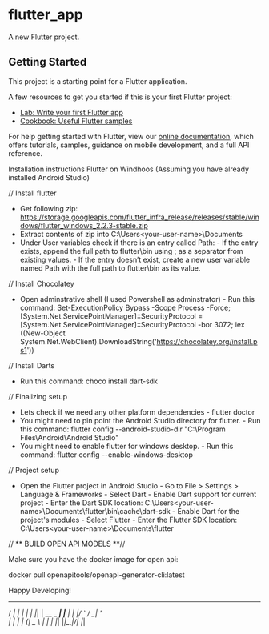 # flutter_app

A new Flutter project.

## Getting Started

This project is a starting point for a Flutter application.

A few resources to get you started if this is your first Flutter project:

- [Lab: Write your first Flutter app](https://flutter.dev/docs/get-started/codelab)
- [Cookbook: Useful Flutter samples](https://flutter.dev/docs/cookbook)

For help getting started with Flutter, view our
[online documentation](https://flutter.dev/docs), which offers tutorials,
samples, guidance on mobile development, and a full API reference.

Installation instructions Flutter on Windhoos (Assuming you have already installed Android Studio)

// Install flutter
- Get following zip: https://storage.googleapis.com/flutter_infra_release/releases/stable/windows/flutter_windows_2.2.3-stable.zip
- Extract contents of zip into C:\Users\<your-user-name>\Documents
- Under User variables check if there is an entry called Path:
        - If the entry exists, append the full path to flutter\bin using ; as a separator from existing values.
        - If the entry doesn’t exist, create a new user variable named Path with the full path to flutter\bin as its value.

// Install Chocolatey
- Open adminstrative shell (I used Powershell as adminstrator)
        - Run this command: Set-ExecutionPolicy Bypass -Scope Process -Force; [System.Net.ServicePointManager]::SecurityProtocol = [System.Net.ServicePointManager]::SecurityProtocol -bor 3072; iex ((New-Object System.Net.WebClient).DownloadString('https://chocolatey.org/install.ps1'))

// Install Darts
- Run this command: choco install dart-sdk

// Finalizing setup
- Lets check if we need any other platform dependencies
        - flutter doctor
- You might need to pin point the Android Studio directory for flutter.
        - Run this command: flutter config --android-studio-dir "C:\Program Files\Android\Android Studio"
- You might need to enable flutter for windows desktop.
        - Run this command: flutter config --enable-windows-desktop

// Project setup
- Open the Flutter project in Android Studio
        - Go to File > Settings > Language & Frameworks
                - Select Dart
                        - Enable Dart support for current project
                        - Enter the Dart SDK location: C:\Users\<your-user-name>\Documents\flutter\bin\cache\dart-sdk
                        - Enable Dart for the project's modules
                - Select Flutter
                        - Enter the Flutter SDK location: C:\Users\<your-user-name>\Documents\flutter


// ** BUILD OPEN API MODELS **//

Make sure you have the docker image for open api:

docker pull openapitools/openapi-generator-cli:latest


Happy Developing!
  __ _           _
 / _| |         | |
| |_| | __ _ ___| |__
|  _| |/ _` / __| '_ \
| | | | (_| \__ \ | | |
|_| |_|\__,_|___/_| |_|



